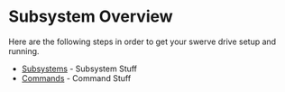 # Subsystem Overview

Here are the following steps in order to get your swerve drive setup and running.

* [Subsystems](Subsystems.md) - Subsystem Stuff
* [Commands](Commands.md) - Command Stuff